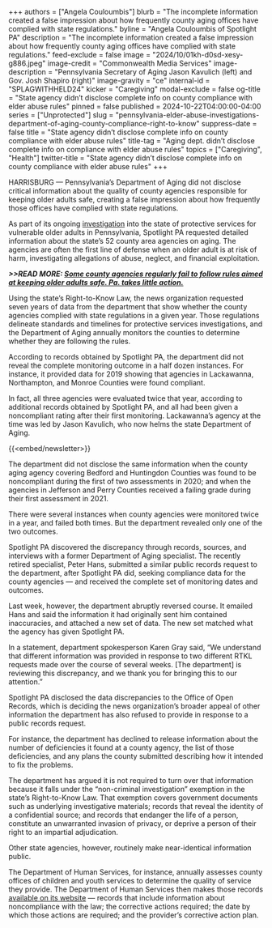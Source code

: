 +++
authors = ["Angela Couloumbis"]
blurb = "The incomplete information created a false impression about how frequently county aging offices have complied with state regulations."
byline = "Angela Couloumbis of Spotlight PA"
description = "The incomplete information created a false impression about how frequently county aging offices have complied with state regulations."
feed-exclude = false
image = "2024/10/01kh-d0sd-xesy-g886.jpeg"
image-credit = "Commonwealth Media Services"
image-description = "Pennsylvania Secretary of Aging Jason Kavulich (left) and Gov. Josh Shapiro (right)"
image-gravity = "ce"
internal-id = "SPLAGWITHHELD24"
kicker = "Caregiving"
modal-exclude = false
og-title = "State agency didn’t disclose complete info on county compliance with elder abuse rules"
pinned = false
published = 2024-10-22T04:00:00-04:00
series = ["Unprotected"]
slug = "pennsylvania-elder-abuse-investigations-department-of-aging-county-compliance-right-to-know"
suppress-date = false
title = "State agency didn’t disclose complete info on county compliance with elder abuse rules"
title-tag = "Aging dept. didn’t disclose complete info on compliance with elder abuse rules"
topics = ["Caregiving", "Health"]
twitter-title = "State agency didn’t disclose complete info on county compliance with elder abuse rules"
+++

HARRISBURG — Pennsylvania’s Department of Aging did not disclose critical information about the quality of county agencies responsible for keeping older adults safe, creating a false impression about how frequently those offices have complied with state regulations.

As part of its ongoing <a href="https://www.spotlightpa.org/news/2024/07/pennsylvania-seniors-elder-abuse-neglect-investigation-delays/">investigation</a> into the state of protective services for vulnerable older adults in Pennsylvania, Spotlight PA requested detailed information about the state’s 52 county area agencies on aging. The agencies are often the first line of defense when an older adult is at risk of harm, investigating allegations of abuse, neglect, and financial exploitation.

<strong><em>&gt;&gt;READ MORE: </em></strong><a href="https://www.spotlightpa.org/news/2024/10/pennsylvania-elder-abuse-area-agency-on-aging-department-compliance-information/"><strong><em>Some county agencies regularly fail to follow rules aimed at keeping older adults safe. Pa. takes little action.</em></strong></a><strong><em></em></strong>

Using the state’s Right-to-Know Law, the news organization requested seven years of data from the department that show whether the county agencies complied with state regulations in a given year. Those regulations delineate standards and timelines for protective services investigations, and the Department of Aging annually monitors the counties to determine whether they are following the rules.

According to records obtained by Spotlight PA, the department did not reveal the complete monitoring outcome in a half dozen instances. For instance, it provided data for 2019 showing that agencies in Lackawanna, Northampton, and Monroe Counties were found compliant.

In fact, all three agencies were evaluated twice that year, according to additional records obtained by Spotlight PA, and all had been given a noncompliant rating after their first monitoring. Lackawanna’s agency at the time was led by Jason Kavulich, who now helms the state Department of Aging.

{{<embed/newsletter>}}

The department did not disclose the same information when the county aging agency covering Bedford and Huntingdon Counties was found to be noncompliant during the first of two assessments in 2020; and when the agencies in Jefferson and Perry Counties received a failing grade during their first assessment in 2021.

There were several instances when county agencies were monitored twice in a year, and failed both times. But the department revealed only one of the two outcomes.

Spotlight PA discovered the discrepancy through records, sources, and interviews with a former Department of Aging specialist. The recently retired specialist, Peter Hans, submitted a similar public records request to the department, after Spotlight PA did, seeking compliance data for the county agencies — and received the complete set of monitoring dates and outcomes.

Last week, however, the department abruptly reversed course. It emailed Hans and said the information it had originally sent him contained inaccuracies, and attached a new set of data. The new set matched what the agency has given Spotlight PA.

In a statement, department spokesperson Karen Gray said, “We understand that different information was provided in response to two different RTKL requests made over the course of several weeks. \[The department\] is reviewing this discrepancy, and we thank you for bringing this to our attention.”

Spotlight PA disclosed the data discrepancies to the Office of Open Records, which is deciding the news organization’s broader appeal of other information the department has also refused to provide in response to a public records request.

For instance, the department has declined to release information about the number of deficiencies it found at a county agency, the list of those deficiencies, and any plans the county submitted describing how it intended to fix the problems.

The department has argued it is not required to turn over that information because it falls under the “non-criminal investigation” exemption in the state’s Right-to-Know Law. That exemption covers government documents such as underlying investigative materials; records that reveal the identity of a confidential source; and records that endanger the life of a person, constitute an unwarranted invasion of privacy, or deprive a person of their right to an impartial adjudication.

Other state agencies, however, routinely make near-identical information public.

The Department of Human Services, for instance, annually assesses county offices of children and youth services to determine the quality of service they provide. The Department of Human Services then makes those records <a href="https://www.pa.gov/en/agencies/dhs/resources/data-reports/ocyf-reports.html">available on its website</a> — records that include information about noncompliance with the law; the corrective actions required; the date by which those actions are required; and the provider’s corrective action plan.
